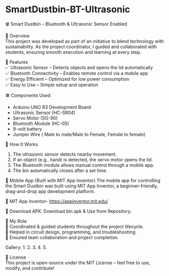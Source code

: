 
# SmartDustbin-BT-Ultrasonic

🗑️ Smart Dustbin – Bluetooth & Ultrasonic Sensor Enabled  


 📌 Overview  
This project was developed as part of an initiative to blend technology with sustainability. As the project coordinator, I guided and collaborated with students, ensuring smooth execution and learning at every step.  

🌟 Features  
✅ Ultrasonic Sensor – Detects objects and opens the lid automatically  
✅ Bluetooth Connectivity – Enables remote control via a mobile app  
✅ Energy Efficient – Optimized for low power consumption  
✅ Easy to Use – Simple setup and operation  

🛠️ Components Used  
- Arduino UNO R3 Development Board  
- Ultrasonic Sensor (HC-SR04)  
- Servo Motor (SG-90)  
- Bluetooth Module (HC-05)  
- 9-volt battery
- Jumper Wire ( Male to male/Male to Female, Female to female)

🔧 How It Works  
1. The ultrasonic sensor detects nearby movement.  
2. If an object (e.g., hand) is detected, the servo motor opens the lid.  
3. The Bluetooth module allows manual control through a mobile app.  
4. The bin automatically closes after a set time.

📱 Mobile App (Built with MIT App Inventor)
The mobile app for controlling the Smart Dustbin was built using MIT App Inventor, a beginner-friendly, drag-and-drop app development platform.

🔗 MIT App Inventor- https://appinventor.mit.edu/

📂 Download APK: Download bin.apk & Use from Repository. 

 🎯 My Role  
🔹 Coordinated & guided students throughout the project lifecycle.  
🔹 Helped in circuit design, programming, and troubleshooting.  
🔹 Ensured team collaboration and project completion.  

Gallery: 
1.
2.
3. 
4.
5.

 📝 License  
This project is open-source under the MIT License – feel free to use, modify, and contribute!  
